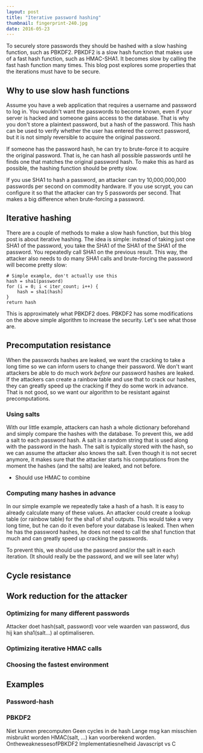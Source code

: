 ```yaml
---
layout: post
title: "Iterative password hashing"
thumbnail: fingerprint-240.jpg
date: 2016-05-23
---
```


To securely store passwords they should be hashed with a slow hashing function, such as PBKDF2. PBKDF2 is a slow hash function that makes use of a fast hash function, such as HMAC-SHA1. It becomes slow by calling the fast hash function many times. This blog post explores some properties that the iterations must have to be secure.

## Why to use slow hash functions

Assume you have a web application that requires a username and password to log in. You wouldn't want the passwords to become known, even if your server is hacked and someone gains access to the database. That is why you don't store a plaintext password, but a hash of the password. This hash can be used to verify whether the user has entered the correct password, but it is not simply reversible to acquire the original password.

If someone has the password hash, he can try to brute-force it to acquire the original password. That is, he can hash all possible passwords until he finds one that matches the original password hash. To make this as hard as possible, the hashing function should be pretty slow.

If you use SHA1 to hash a password, an attacker can try 10,000,000,000 passwords per second on commodity hardware. If you use scrypt, you can configure it so that the attacker can try 5 passwords per second. That makes a big difference when brute-forcing a password.

## Iterative hashing

There are a couple of methods to make a slow hash function, but this blog post is about iterative hashing. The idea is simple: instead of taking just one SHA1 of the password, you take the SHA1 of the SHA1 of the SHA1 of the password. You repeatedly call SHA1 on the previous result. This way, the attacker also needs to do many SHA1 calls and brute-forcing the password will become pretty slow:

    # Simple example, don't actually use this
    hash = sha1(password)
    for (i = 0; i < iter_count; i++) {
        hash = sha1(hash)
    }
    return hash

This is approximately what PBKDF2 does. PBKDF2 has some modifications on the above simple algorithm to increase the security. Let's see what those are.

## Precomputation resistance

When the passwords hashes are leaked, we want the cracking to take a long time so we can inform users to change their password. We don't want attackers be able to do much work *before* our password hashes are leaked. If the attackers can create a rainbow table and use that to crack our hashes, they can greatly speed up the cracking if they do some work in advance. That is not good, so we want our algorithm to be resistant against precomputations.

### Using salts

With our little example, attackers can hash a whole dictionary beforehand and simply compare the hashes with the database. To prevent this, we add a salt to each password hash. A salt is a random string that is used along with the password in the hash. The salt is typically stored with the hash, so we can assume the attacker also knows the salt. Even though it is not secret anymore, it makes sure that the attacker starts his computations from the moment the hashes (and the salts) are leaked, and not before.

* Should use HMAC to combine

### Computing many hashes in advance

In our simple example we repeatedly take a hash of a hash. It is easy to already calculate many of these values. An attacker could create a lookup table (or rainbow table) for the sha1 of sha1 outputs. This would take a very long time, but he can do it even before your database is leaked. Then when he has the password hashes, he does not need to call the sha1 function that much and can greatly speed up cracking the passwords.

To prevent this, we should use the password and/or the salt in each iteration. 
(It should really be the password, and we will see later why)

## Cycle resistance

## Work reduction for the attacker

### Optimizing for many different passwords

Attacker doet hash(salt, password) voor vele waarden van password, dus hij kan sha1(salt...) al optimaliseren.

### Optimizing iterative HMAC calls

### Choosing the fastest environment

## Examples

### Password-hash

### PBKDF2

Niet kunnen precomputen
Geen cycles in de hash
Lange msg kan misschien misbruikt worden
HMAC(salt, ...) kan voorberekend worden.
OntheweaknessesofPBKDF2
Implementatiesnelheid Javascript vs C
